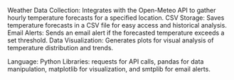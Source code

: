 Weather Data Collection: Integrates with the Open-Meteo API to gather hourly temperature forecasts for a specified location.
CSV Storage: Saves temperature forecasts in a CSV file for easy access and historical analysis.
Email Alerts: Sends an email alert if the forecasted temperature exceeds a set threshold.
Data Visualization: Generates plots for visual analysis of temperature distribution and trends.

Language: Python
Libraries: requests for API calls, pandas for data manipulation, matplotlib for visualization, and smtplib for email alerts.
